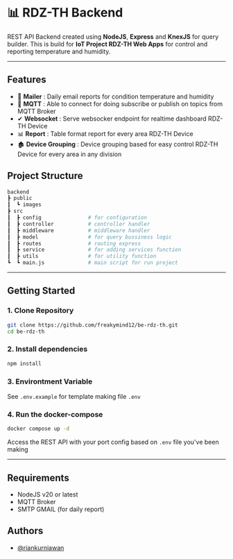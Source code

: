 
# 📊 RDZ-TH Backend

REST API Backend created using **NodeJS**, **Express** and **KnexJS** for query builder. This is build for **IoT Project RDZ-TH Web Apps** for control and reporting temperature and humidity.

---




## Features

- 📧 **Mailer** : Daily email reports for condition temperature and humidity
- 📶 **MQTT**   : Able to connect for doing subscribe or publish on topics from MQTT Broker
- ✔  **Websocket** : Serve websocker endpoint for realtime dashboard RDZ-TH Device
- 📊 **Report** : Table format report for every area RDZ-TH Device
- 🏚 **Device Grouping** : Device grouping based for easy control RDZ-TH Device for every area in any division


## Project Structure

```bash
backend
┣ public
┃  ┗ images
┣ src
┃  ┣ config               # for configuration
┃  ┣ controller           # controller handler
┃  ┣ middleware           # middleware handler
┃  ┣ model                # for query bussiness logic
┃  ┣ routes               # routing express 
┃  ┣ service              # for adding services function
┃  ┣ utils                # for utility function
┗  ┗ main.js              # main script for run project
```

---
## Getting Started

### 1. Clone Repository

```bash
git clone https://github.com/freakymind12/be-rdz-th.git
cd be-rdz-th
```

### 2. Install dependencies

```bash
npm install
```

### 3. Environtment Variable

See ```.env.example``` for template making file ```.env```


### 4. Run the docker-compose

```bash
docker compose up -d
```

Access the REST API with your port config based on ```.env``` file you've been making

---
## Requirements

- NodeJS v20 or latest
- MQTT Broker
- SMTP GMAIL (for daily report)
## Authors

- [@riankurniawan](https://github.com/freakymind12)


